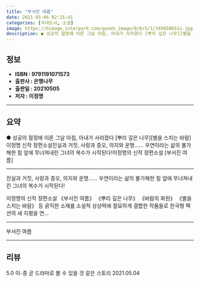 ```yaml
---
title: "부서진 여름"
date: 2021-05-06 02:15:41
categories: [국내도서, 소설]
image: https://bimage.interpark.com/goods_image/8/6/5/1/349458651s.jpg
description: ● 성공의 절정에 이른 그날 아침, 아내가 사라졌다 [뿌리 깊은 나무][별을 스치는 바람] 이정명 신작 장편소설진실과 거짓, 사랑과 증오, 의지와 운명...... 우연이라는 삶의 불가해한 힘 앞에 무너져내린 그녀의 복수가 시작된다!이정명의 신작 장편소설 [부서진 여름]
---
```


## **정보**

- **ISBN : 9791191071573**
- **출판사 : 은행나무**
- **출판일 : 20210505**
- **저자 : 이정명**

------



## **요약**

●  성공의 절정에 이른 그날 아침, 아내가 사라졌다    [뿌리 깊은 나무][별을 스치는 바람] 이정명 신작 장편소설진실과 거짓, 사랑과 증오, 의지와 운명...... 우연이라는 삶의 불가해한 힘 앞에 무너져내린 그녀의 복수가 시작된다!이정명의 신작 장편소설 [부서진 여름]

------

진실과 거짓, 사랑과 증오, 의지와 운명……
우연이라는 삶의 불가해한 힘 앞에 무너져내린 그녀의 복수가 시작된다!

이정명의 신작 장편소설 《부서진 여름》
《뿌리 깊은 나무》 《바람의 화원》 《별을 스치는 바람》 등 굵직한 소재를 소설적 상상력에 절묘하게 결합한 작품들로 한국형 팩션의 새 지평을 연... 

------


부서진 여름 

------


## **리뷰** 

5.0 이-종 곧 드라마로 볼 수 있을 것 같은 스토리 2021.05.04 <br/>